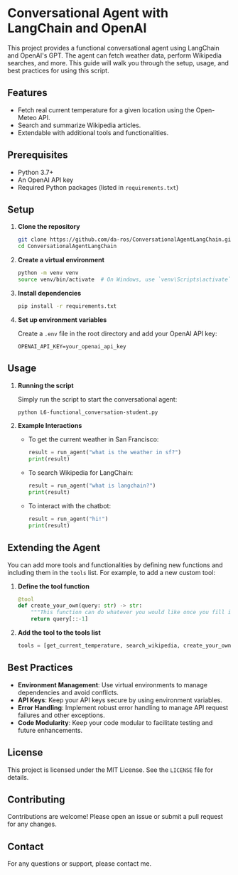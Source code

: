 # Conversational Agent with LangChain and OpenAI

This project provides a functional conversational agent using LangChain and OpenAI's GPT. The agent can fetch weather data, perform Wikipedia searches, and more. This guide will walk you through the setup, usage, and best practices for using this script.

## Features

- Fetch real current temperature for a given location using the Open-Meteo API.
- Search and summarize Wikipedia articles.
- Extendable with additional tools and functionalities.

## Prerequisites

- Python 3.7+
- An OpenAI API key
- Required Python packages (listed in `requirements.txt`)

## Setup

1. **Clone the repository**

    ```bash
    git clone https://github.com/da-ros/ConversationalAgentLangChain.git
    cd ConversationalAgentLangChain
    ```

2. **Create a virtual environment**

    ```bash
    python -m venv venv
    source venv/bin/activate  # On Windows, use `venv\Scripts\activate`
    ```

3. **Install dependencies**

    ```bash
    pip install -r requirements.txt
    ```

4. **Set up environment variables**

    Create a `.env` file in the root directory and add your OpenAI API key:

    ```
    OPENAI_API_KEY=your_openai_api_key
    ```

## Usage

1. **Running the script**

    Simply run the script to start the conversational agent:

    ```bash
    python L6-functional_conversation-student.py
    ```

2. **Example Interactions**

    - To get the current weather in San Francisco:
    
        ```python
        result = run_agent("what is the weather in sf?")
        print(result)
        ```

    - To search Wikipedia for LangChain:
    
        ```python
        result = run_agent("what is langchain?")
        print(result)
        ```

    - To interact with the chatbot:
    
        ```python
        result = run_agent("hi!")
        print(result)
        ```

## Extending the Agent

You can add more tools and functionalities by defining new functions and including them in the `tools` list. For example, to add a new custom tool:

1. **Define the tool function**

    ```python
    @tool
    def create_your_own(query: str) -> str:
        """This function can do whatever you would like once you fill it in"""
        return query[::-1]
    ```

2. **Add the tool to the tools list**

    ```python
    tools = [get_current_temperature, search_wikipedia, create_your_own]
    ```

## Best Practices

- **Environment Management**: Use virtual environments to manage dependencies and avoid conflicts.
- **API Keys**: Keep your API keys secure by using environment variables.
- **Error Handling**: Implement robust error handling to manage API request failures and other exceptions.
- **Code Modularity**: Keep your code modular to facilitate testing and future enhancements.

## License

This project is licensed under the MIT License. See the `LICENSE` file for details.

## Contributing

Contributions are welcome! Please open an issue or submit a pull request for any changes.

## Contact

For any questions or support, please contact me.
